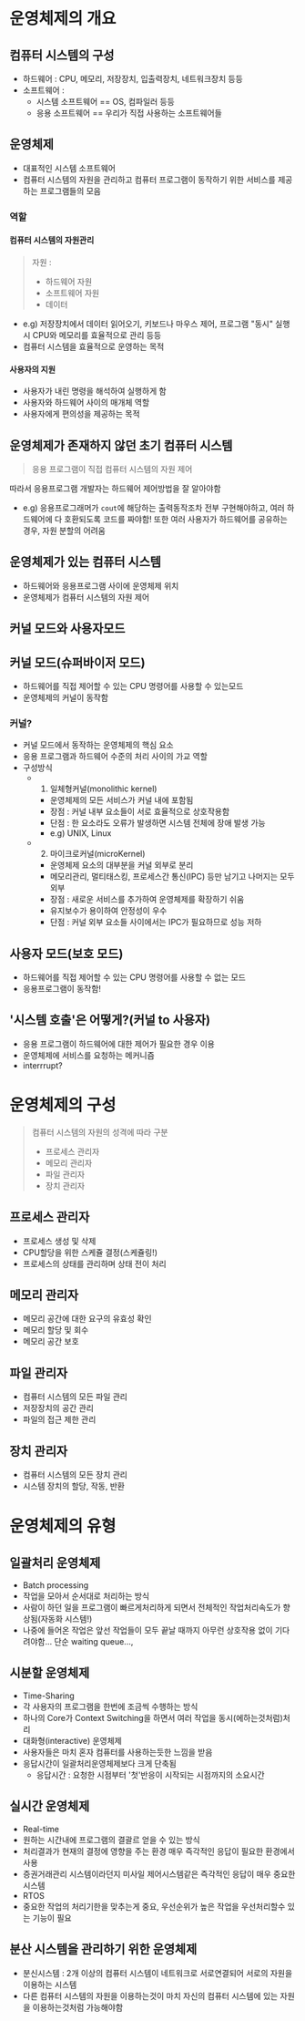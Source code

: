 # 운영체제의 개요
## 컴퓨터 시스템의 구성
- 하드웨어 : CPU, 메모리, 저장장치, 입출력장치, 네트워크장치 등등
- 소프트웨어 : 
  - 시스템 소프트웨어 == OS, 컴파일러 등등
  - 응용 소프트웨어 == 우리가 직접 사용하는 소프트웨어들

## 운영체제
- 대표적인 시스템 소프트웨어
- 컴퓨터 시스템의 자원을 관리하고 컴퓨터 프로그램이 동작하기 위한 서비스를 제공하는 프로그램들의 모음

### 역할
#### 컴퓨터  시스템의 자원관리
> 자원 : 
>  - 하드웨어 자원
>  - 소프트웨어 자원
>  - 데이터
- e.g) 저장장치에서 데이터 읽어오기, 키보드나 마우스 제어, 프로그램 "동시" 실행시 CPU와 메모리를 효율적으로 관리 등등
- 컴퓨터 시스템을 효율적으로 운영하는 목적


#### 사용자의 지원
- 사용자가 내린 명령을 해석하여 실행하게 함
- 사용자와 하드웨어 사이의 매개체 역할
- 사용자에게 편의성을 제공하는 목적

## 운영체제가 존재하지 않던 초기 컴퓨터 시스템
> 응용 프로그램이 직접 컴퓨터 시스템의 자원 제어

따라서 응용프로그램 개발자는 하드웨어 제어방법을 잘 알아야함
- e.g) 응용프로그래머가 `cout`에 해당하는 출력동작조차 전부 구현해야하고, 여러 하드웨어에 다 호환되도록 코드를 짜야함!
또한 여러 사용자가 하드웨어를 공유하는 경우, 자원 분할의 어려움

## 운영체제가 있는 컴퓨터 시스템
- 하드웨어와 응용프로그램 사이에 운영체제 위치
- 운영체제가 컴퓨터 시스템의 자원 제어

## 커널 모드와 사용자모드
## 커널 모드(슈퍼바이저 모드)
- 하드웨어를 직접 제어할 수 있는 CPU 명령어를 사용할 수 있는모드
- 운영체제의 커널이 동작함

### 커널?
- 커널 모드에서 동작하는 운영체제의 핵심 요소
- 응용 프로그램과 하드웨어 수준의 처리 사이의 가교 역할
- 구성방식 
  - 1. 일체형커널(monolithic kernel)
    - 운영체제의 모든 서비스가 커널 내에 포함됨
    - 장점 : 커널 내부 요소들이 서로 효율적으로 상호작용함
    - 단점 : 한 요소라도 오류가 발생하면 시스템 전체에 장애 발생 가능
    - e.g) UNIX, Linux
  - 2. 마이크로커널(microKernel)
    - 운영체제 요소의 대부분을 커널 외부로 분리
    - 메모리관리, 멀티태스킹, 프로세스간 통신(IPC) 등만 남기고 나머지는 모두 외부
    - 장점 : 새로운 서비스를 추가하여 운영체제를 확장하기 쉬움
    - 유지보수가 용이하여 안정성이 우수
    - 단점 : 커널 외부 요소들 사이에서는 IPC가 필요하므로 성능 저하

## 사용자 모드(보호 모드)
- 하드웨어를 직접 제어할 수 있는 CPU 명령어를 사용할 수 없는 모드
- 응용프로그램이 동작함!

## '시스템 호출'은 어떻게?(커널 to 사용자)
- 응용 프로그램이 하드웨어에 대한 제어가 필요한 경우 이용
- 운영체제에 서비스를 요청하는 메커니즘
- interrrupt?



# 운영체제의 구성
> 컴퓨터 시스템의 자원의 성격에 따라 구분
> - 프로세스 관리자
> - 메모리 관리자
> - 파일 관리자
> - 장치 관리자

## 프로세스 관리자
- 프로세스 생성 및 삭제
- CPU할당을 위한 스케쥴 결정(스케쥴링!)
- 프로세스의 상태를 관리하며 상태 전이 처리

## 메모리 관리자
- 메모리 공간에 대한 요구의 유효성 확인
- 메모리 할당 및 회수
- 메모리 공간 보호

## 파일 관리자
- 컴퓨터 시스템의 모든 파일 관리
- 저장장치의 공간 관리
- 파일의 접근 제한 관리

## 장치 관리자
- 컴퓨터 시스템의 모든 장치 관리
- 시스템 장치의 할당, 작동, 반환

# 운영체제의 유형
## 일괄처리 운영체제
  - Batch processing
  - 작업을 모아서 순서대로 처리하는 방식
  - 사람이 하던 일을 프로그램이 빠르게처리하게 되면서 전체적인 작업처리속도가 향상됨(자동화 시스템!)
  - 나중에 들어온 작업은 앞선 작업들이 모두 끝날 때까지 아무런 상호작용 없이 기다려야함... 단순 waiting queue...,
## 시분할 운영체제
  - Time-Sharing
  - 각 사용자의 프로그램을 한번에 조금씩 수행하는 방식
  - 하나의 Core가 Context Switching을 하면서 여러 작업을 동시(에하는것처럼)처리
  - 대화형(interactive) 운영체제
  - 사용자들은 마치 혼자 컴퓨터를 사용하는듯한 느낌을 받음
  - 응답시간이 일괄처리운영체제보다 크게 단축됨
    - 응답시간 : 요청한 시점부터 '첫'반응이 시작되는 시점까지의 소요시간
## 실시간 운영체제
- Real-time
- 원하는 시간내에 프로그램의 결괄르 얻을 수 있는 방식
- 처리결과가 현재의 결정에 영향을 주는 환경 매우 즉각적인 응답이 필요한 환경에서 사용
- 증권거래관리 시스템이라던지 미사일 제어시스템같은 즉각적인 응답이 매우 중요한 시스템
- RTOS
- 중요한 작업의 처리기한을 맞추는게 중요, 우선순위가 높은 작업을 우선처리할수 있는 기능이 필요

## 분산 시스템을 관리하기 위한 운영체제
- 분신시스템 : 2개 이상의 컴퓨터 시스템이 네트워크로 서로연결되어 서로의 자원을 이용하는 시스템
- 다른 컴퓨터 시스템의 자원을 이용하는것이 마치 자신의 컴퓨터 시스템에 있는 자원을 이용하는것처럼 가능해야함

